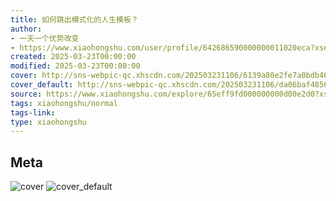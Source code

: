 ```yaml
---
title: 如何跳出模式化的人生模板？
author:
- 一天一个优势改变
- https://www.xiaohongshu.com/user/profile/642686590000000011020eca?xsec_token=undefined
created: 2025-03-23T00:00:00
modified: 2025-03-23T00:00:00
cover: http://sns-webpic-qc.xhscdn.com/202503231106/6139a80e2fe7a0bdb46571314f40b66b/spectrum/1040g0k031081c9205s005p16gpckc3mac1nodao!nc_n_webp_prv_1
cover_default: http://sns-webpic-qc.xhscdn.com/202503231106/da06baf48564286d7a1ae32fb27aeea3/spectrum/1040g0k031081c9205s005p16gpckc3mac1nodao!nc_n_webp_mw_1
source: https://www.xiaohongshu.com/explore/65eff9fd000000000d00e2d0?xsec_token=ABk4GJXKSkp0Sc2D7ZSF9AlUAY8PkO87cWNw--pqWzni0=
tags: xiaohongshu/normal
tags-link:
type: xiaohongshu
---
```


## Meta

![cover](http://sns-webpic-qc.xhscdn.com/202503231106/6139a80e2fe7a0bdb46571314f40b66b/spectrum/1040g0k031081c9205s005p16gpckc3mac1nodao!nc_n_webp_prv_1)
![cover_default](http://sns-webpic-qc.xhscdn.com/202503231106/da06baf48564286d7a1ae32fb27aeea3/spectrum/1040g0k031081c9205s005p16gpckc3mac1nodao!nc_n_webp_mw_1)
